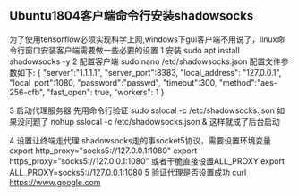 ## Ubuntu1804客户端命令行安装shadowsocks

为了使用tensorflow必须实现科学上网,windows下gui客户端不用说了，linux命令行窗口安装客户端需要做一些必要的设置
1 安装 
    sudo apt install shadowsocks -y
2 配置客户端
    sudo nano /etc/shadowsocks.json
    配置文件参数如下:
 {
    "server":"1.1.1.1",
    "server_port":8383,
    "local_address": "127.0.0.1",
    "local_port":1080,
    "password":"passwd",
    "timeout":300,
    "method":"aes-256-cfb",
    "fast_open": true,
    "workers": 1
  }

3 启动代理服务器
  先用命令行验证 sudo sslocal -c /etc/shadowsocks.json 
  如果没问题了
  nohup sslocal -c /etc/shadowsocks.json &
  这样就成了后台启动

4 设置让终端走代理
    shadowsocks走的事socket5协议，需要设置环境变量
    export http_proxy="socks5://127.0.0.1:1080"
    export https_proxy="socks5://127.0.0.1:1080"
    或者干脆直接设置ALL_PROXY
    export ALL_PROXY=socks5://127.0.0.1:1080
5 验证代理是否设置成功
   curl https://www.google.com
